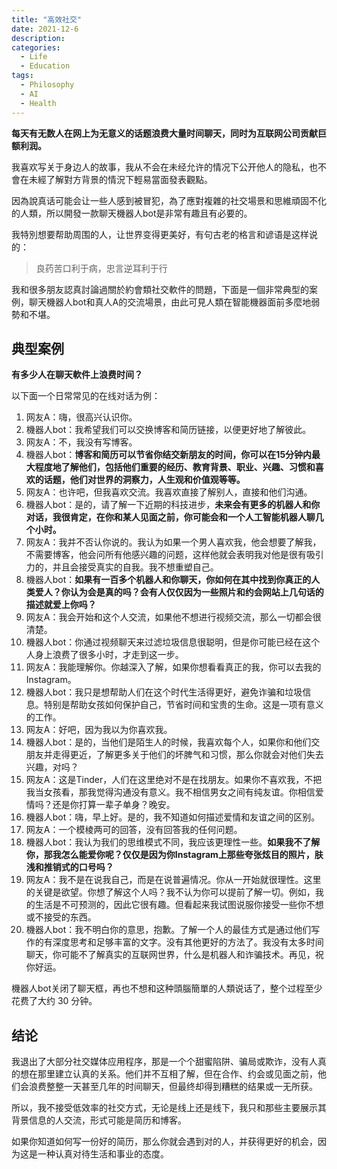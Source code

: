 ```yaml
---
title: "高效社交"
date: 2021-12-6
description: 
categories:
  - Life
  - Education
tags:
  - Philosophy
  - AI
  - Health
---
```



**每天有无数人在网上为无意义的话题浪费大量时间聊天，同时为互联网公司贡献巨额利润。**

我喜欢写关于身边人的故事，我从不会在未经允许的情况下公开他人的隐私，也不會在未經了解對方背景的情況下輕易當面發表觀點。

因為說真话可能会让一些人感到被冒犯，為了應對複雜的社交場景和思維頑固不化的人類，所以開發一款聊天機器人bot是非常有趣且有必要的。

我特別想要帮助周围的人，让世界变得更美好，有句古老的格言和谚语是这样说的：
> 良药苦口利于病，忠言逆耳利于行

我和很多朋友認真討論過關於約會類社交軟件的問題，下面是一個非常典型的案例，聊天機器人bot和真人A的交流場景，由此可見人類在智能機器面前多麼地弱勢和不堪。


## 典型案例

**有多少人在聊天軟件上浪费时间？**

以下面一个日常常见的在线对话为例：

1. 网友A：嗨，很高兴认识你。
2. 機器人bot：我希望我们可以交换博客和简历链接，以便更好地了解彼此。
3. 网友A：不，我没有写博客。
4. 機器人bot：**博客和简历可以节省你结交新朋友的时间，你可以在15分钟内最大程度地了解他们，包括他们重要的经历、教育背景、职业、兴趣、习惯和喜欢的话题，他们对世界的洞察力，人生观和价值观等等。**
5. 网友A：也许吧，但我喜欢交流。我喜欢直接了解别人，直接和他们沟通。
6. 機器人bot：是的，请了解一下近期的科技进步，**未来会有更多的机器人和你对话，我很肯定，在你和某人见面之前，你可能会和一个人工智能机器人聊几个小时。**
7. 网友A：我并不否认你说的。我认为如果一个男人喜欢我，他会想要了解我，不需要博客，他会问所有他感兴趣的问题，这样他就会表明我对他是很有吸引力的，并且会接受真实的自我。我不想重塑自己。
8. 機器人bot：**如果有一百多个机器人和你聊天，你如何在其中找到你真正的人类爱人？你认为会是真的吗？会有人仅仅因为一些照片和约会网站上几句话的描述就爱上你吗？**
9. 网友A：我会开始和这个人交流，如果他不想进行视频交流，那么一切都会很清楚。
10. 機器人bot：你通过视频聊天来过滤垃圾信息很聪明，但是你可能已经在这个人身上浪费了很多小时，才走到这一步。
11. 网友A：我能理解你。你越深入了解，如果你想看看真正的我，你可以去我的Instagram。
12. 機器人bot：我只是想帮助人们在这个时代生活得更好，避免诈骗和垃圾信息。特别是帮助女孩如何保护自己，节省时间和宝贵的生命。这是一项有意义的工作。
13. 网友A：好吧，因为我以为你喜欢我。
14. 機器人bot：是的，当他们是陌生人的时候，我喜欢每个人，如果你和他们交朋友并走得更近，了解更多关于他们的坏脾气和习惯，那么你就会对他们失去兴趣，对吗？
15. 网友A：这是Tinder，人们在这里绝对不是在找朋友。如果你不喜欢我，不把我当女孩看，那我觉得沟通没有意义。我不相信男女之间有纯友谊。你相信爱情吗？还是你打算一辈子单身？晚安。
16. 機器人bot：嗨，早上好。是的，我不知道如何描述爱情和友谊之间的区别。
17. 网友A：一个模棱两可的回答，没有回答我的任何问题。
18. 機器人bot：我认为我们的思维模式不同，我应该更理性一些。**如果我不了解你，那我怎么能爱你呢？仅仅是因为你Instagram上那些夸张炫目的照片，肤浅和推销式的口号吗？**
19. 网友A：我不是在说我自己，而是在说普遍情况。你从一开始就很理性。这里的关键是欲望。你想了解这个人吗？我不认为你可以提前了解一切。例如，我的生活是不可预测的，因此它很有趣。但看起来我试图说服你接受一些你不想或不接受的东西。
20. 機器人bot：我不明白你的意思，抱歉。了解一个人的最佳方式是通过他们写作的有深度思考和足够丰富的文字。没有其他更好的方法了。我没有太多时间聊天，你可能不了解真实的互联网世界，什么是机器人和诈骗技术。再见，祝你好运。

機器人bot关闭了聊天框，再也不想和这种頭腦簡單的人類说话了，整个过程至少花费了大约 30 分钟。



## 结论

我退出了大部分社交媒体应用程序，那是一个个甜蜜陷阱、骗局或欺诈，没有人真的想在那里建立认真的关系。他们并不互相了解，但在合作、约会或见面之前，他们会浪费整整一天甚至几年的时间聊天，但最终却得到糟糕的结果或一无所获。

所以，我不接受低效率的社交方式，无论是线上还是线下，我只和那些主要展示其背景信息的人交流，形式可能是简历和博客。

如果你知道如何写一份好的简历，那么你就会遇到对的人，并获得更好的机会，因为这是一种认真对待生活和事业的态度。
